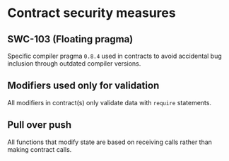 # Contract security measures

## SWC-103 (Floating pragma)

Specific compiler pragma `0.8.4` used in contracts to avoid accidental bug inclusion through outdated compiler versions.

## Modifiers used only for validation

All modifiers in contract(s) only validate data with `require` statements.

## Pull over push

All functions that modify state are based on receiving calls rather than making contract calls.